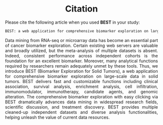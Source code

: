 <center> <h1> Citation </h1> </center>

Please cite the following article when you used **BEST** in your study:

```tex
BEST: a web application for comprehensive biomarker exploration on large-scale data in solid tumors
```



<p style="text-align:justify;">Data mining from RNA-seq or microarray data has become an essential part of cancer biomarker exploration. Certain existing web servers are valuable and broadly utilized, but the meta-analysis of multiple datasets is absent. Indeed, consistent performance across independent cohorts is the foundation for an excellent biomarker. Moreover, many analytical functions required by researchers remain adequately unmet by these tools. Thus, we introduce BEST (Biomarker Exploration for Solid Tumors), a web application for comprehensive biomarker exploration on large-scale data in solid tumors. BEST delivers fast and customizable functions including clinical association, survival analysis, enrichment analysis, cell infiltration, immunomodulator, immunotherapy, candidate agents, and genomic alteration. The comprehensive biomarker exploration with easy clicking via BEST dramatically advances data mining in widespread research fields, scientific discussion, and treatment discovery. BEST provides multiple cleaned-up independent datasets and diverse analysis functionalities, helping unleash the value of current data resources.<p>
